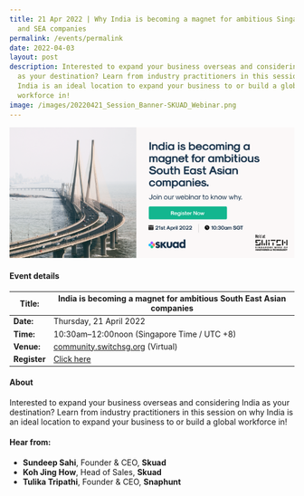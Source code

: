 ```yaml
---
title: 21 Apr 2022 | Why India is becoming a magnet for ambitious Singaporian
  and SEA companies
permalink: /events/permalink
date: 2022-04-03
layout: post
description: Interested to expand your business overseas and considering India
  as your destination? Learn from industry practitioners in this session on why
  India is an ideal location to expand your business to or build a global
  workforce in!
image: /images/20220421_Session_Banner-SKUAD_Webinar.png
---
```

![SKUAD Webinar (21 Apr 2022)](/images/20220421_Session_Banner-SKUAD_Webinar.png)
#### Event details


| **Title:** | India is becoming a magnet for ambitious South East Asian companies |
| -------- | -------- |
|**Date:** | Thursday, 21 April 2022 
| **Time:**    | 10:30am–12:00noon (Singapore Time / UTC +8) |
|**Venue:** | [community.switchsg.org](https://community.switchsg.org) (Virtual)
|**Register** | [Click here](https://switchsg.hubilo.com/ticketing/#/ticket)

#### About

Interested to expand your business overseas and considering India as your destination? Learn from industry practitioners in this session on why India is an ideal location to expand your business to or build a global workforce in!

#### Hear from:
* **Sundeep Sahi**, Founder & CEO, **Skuad**
* **Koh Jing How**, Head of Sales, **Skuad**
* **Tulika Tripathi**, Founder & CEO, **Snaphunt**